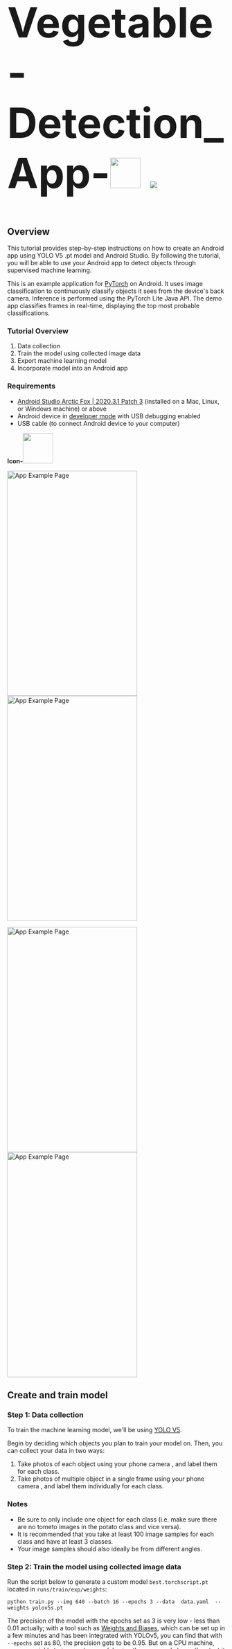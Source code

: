 <h1 style="font-size:10vw"> Vegetable-Detection_App-<img src="https://github.com/SOURAB-BAPPA/Vegetable-Detection_App/blob/main/images/vegetable.gif" width=70 height=70 />  <img src="https://user-images.githubusercontent.com/73097560/115834477-dbab4500-a447-11eb-908a-139a6edaec5c.gif"></h1>

## Overview

This tutorial provides step-by-step instructions on how to create an Android app using YOLO V5 .pt model and Android Studio. By following the tutorial, you will be able to use your Android app to detect objects through supervised machine learning. 

This is an example application for [PyTorch](https://pytorch.org/mobile/android/#more-pytorch-android-demo-apps) on Android. It uses image classification to continuously classify objects it sees from the device's back camera. Inference is performed using the PyTorch Lite Java API. The demo app classifies frames in real-time, displaying the top most probable classifications. 

### Tutorial Overview

1. Data collection
2. Train the model using collected image data
3. Export machine learning model
4. Incorporate model into an Android app

### Requirements

*   [Android Studio Arctic Fox | 2020.3.1 Patch 3](https://developer.android.com/studio) (installed on a Mac, Linux, or Windows machine) or above
*   Android device in [developer mode](https://developer.android.com/studio/debug/dev-options) with USB debugging enabled
*   USB cable (to connect Android device to your computer)

<b>Icon-</b><img src="https://github.com/SOURAB-BAPPA/Vegetable-Detection_App/blob/main/images/icon4.png" width=70 height=70 />

<img src="https://github.com/SOURAB-BAPPA/Vegetable-Detection_App/blob/main/images/front_page.jpg" alt="App Example Page" width="300" height="520"/><img src="https://github.com/SOURAB-BAPPA/Vegetable-Detection_App/blob/main/images/2.jpg" alt="App Example Page" width="300" height="520"/>

<img src="https://github.com/SOURAB-BAPPA/Vegetable-Detection_App/blob/main/images/4.jpg" alt="App Example Page" width="300" height="520"/><img src="https://github.com/SOURAB-BAPPA/Vegetable-Detection_App/blob/main/images/3.jpg" alt="App Example Page" width="300" height="520"/>


## Create and train model

### Step 1: Data collection

To train the machine learning model, we'll be using [YOLO V5](https://github.com/ultralytics/yolov5). 

Begin by deciding which objects you plan to train your model on. Then, you can collect your data in two ways: 

1. Take photos of each object using your phone camera , and label them for each class. 
2. Take photos of multiple object in a single frame using your phone camera , and label them individually for each class.

### Notes
*   Be sure to only include one object for each class (i.e. make sure there are no tometo images in the potato class and vice versa). 
*   It is recommended that you take at least 100 image samples for each class and have at least 3 classes. 
*   Your image samples should also ideally be from different angles.

### Step 2: Train the model using collected image data

Run the script below to generate a custom model `best.torchscript.pt` located in `runs/train/exp/weights`:

```
python train.py --img 640 --batch 16 --epochs 3 --data  data.yaml  --weights yolov5s.pt
```

The precision of the model with the epochs set as 3 is very low - less than 0.01 actually; with a tool such as [Weights and Biases](https://wandb.ai), which can be set up in a few minutes and has been integrated with YOLOv5, you can find that with `--epochs` set as 80, the precision gets to be 0.95. But on a CPU machine, you can quickly train a custom model using the command above, then test it in the Android demo app. Below is a sample wandb metrics from 3, 30, and 100 epochs of training:

![](https://github.com/SOURAB-BAPPA/Vegetable-Detection_App/blob/main/ObjectDetection/metrics.png)

### Step 3. Convert the custom model to lite version

With the `export.py` modified in step 1 `Prepare the model` of the section `Quick Start`, you can convert the new custom model to its TorchScript lite version:

```
python export.py --weights runs/train/exp/weights/best.pt --include torchscript
```

The resulting `best.torchscript.ptl` is located in `runs/train/exp/weights`, which needs to be copied to the Android demo app's assets folder.


<br/>

## Build and run app

### Step 4: Export machine learning model

Now that you've trained your model, you'll need to export it. Download `best.torchscript.ptl` is located in `runs/train/exp/weights` and create a `label.txt`.

Now, get the project from [Github](https://github.com/SOURAB-BAPPA/Vegetable-Detection_App). Click the green code button and download ZIP. You will need to click through a number of folders (``Vegetable-Detection_App/ObjectDetection/app/src/main/assets/``). In assets, copy the ``label.txt``, and ``best.torchscript.ptl`` files (you only need to keep one ``label.txt`` file) into assets. 



### Step 5: Build the Android Studio project

Now, copy the file path for the android folder. Open Android Studio and click "Open an existing Android Studio project." A window should pop up that says "Open File or Project." At the top of the window, copy paste the file path and click OK. 

Then in `PrePostProcessor.java`, change line `private static int mOutputColumn = 9;` to `private static int mOutputColumn = no_of_labels+5;`.(label.txt defines the 4 custom class names)

Select `Build -> Make Project` and check that the project builds successfully. You will need Android SDK configured in the settings. You'll need at least SDK
version 23. The `build.gradle` file will prompt you to download any missing libraries.


### Step 6: Turn on Android phone developer mode

In our example, we have used a Motorola Moto E4 phone. Go to _Settings_ and scroll to _About phone_. Scroll down to _Build number_ and click it seven times. After a few taps, the steps should count down until you unlock the developer options. Then, back in _Settings_, scroll to _Developer options_ and turn Developer mode on. Once developer options are activated, you will see a message that reads, You are now a developer!


### Step 7: Install and run the app

Connect the Android device to the computer and be sure to approve any ADB permission prompts that appear on your phone. Select `Run -> Run app.` Select the deployment target in the connected devices to the device on which the app will be installed. This will install the app on the device. The app should automatically open and it should be able to recognize the objects you trained the model on. If the labels are not showing up, make sure the ``label.txt`` file is still in your assets folder.


## Assets folder
_Do not delete the assets folder content_. If you explicitly deleted the files, choose `Build -> Rebuild` to re-download the deleted model files into the assets folder.


## Sources

[PyTorch](https://pytorch.org/mobile/android/)
[The model version must be between 3 and 5But the model version is 7](https://github.com/pytorch/android-demo-app/issues/202)

## Contact

For any questions, suggestions, or concerns, please contact me at maitysourab@gmail.com.

